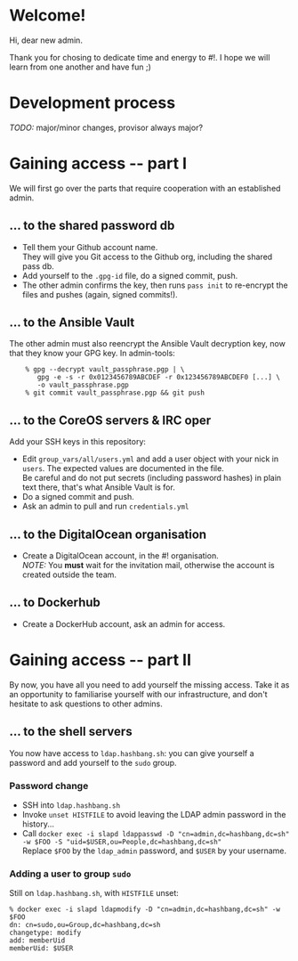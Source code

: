 # Welcome!

Hi, dear new admin.

Thank you for chosing to dedicate time and energy to #!.  I hope we will
  learn from one another and have fun  ;)


# Development process

_TODO:_ major/minor changes, provisor always major?


# Gaining access -- part I

We will first go over the parts that require cooperation
  with an established admin.


## ... to the shared password db

- Tell them your Github account name.  
  They will give you Git access to the Github org, including the shared
  pass db.
- Add yourself to the `.gpg-id` file, do a signed commit, push.
- The other admin confirms the key, then runs `pass init` to re-encrypt
  the files and pushes (again, signed commits!).


## ... to the Ansible Vault

The other admin must also reencrypt the Ansible Vault decryption key,
now that they know your GPG key.  In admin-tools:
  
		% gpg --decrypt vault_passphrase.pgp | \
		   gpg -e -s -r 0x0123456789ABCDEF -r 0x123456789ABCDEF0 [...] \
		   -o vault_passphrase.pgp
		% git commit vault_passphrase.pgp && git push

## ... to the CoreOS servers & IRC oper

Add your SSH keys in this repository:
- Edit `group_vars/all/users.yml` and add a user object with your nick
  in `users`.  The expected values are documented in the file.  
  Be careful and do not put secrets (including password hashes) in plain
  text there, that's what Ansible Vault is for.
- Do a signed commit and push.
- Ask an admin to pull and run `credentials.yml`


## ... to the DigitalOcean organisation

- Create a DigitalOcean account, in the #! organisation.  
  _NOTE:_ You **must** wait for the invitation mail, otherwise the
  account is created outside the team.


## ... to Dockerhub

- Create a DockerHub account, ask an admin for access.


# Gaining access -- part II

By now, you have all you need to add yourself the missing access.
Take it as an opportunity to familiarise yourself with our
  infrastructure, and don't hesitate to ask questions to other admins.


## ... to the shell servers

You now have access to `ldap.hashbang.sh`:
  you can give yourself a password and add yourself to the `sudo` group.


### Password change

- SSH into `ldap.hashbang.sh`
- Invoke `unset HISTFILE` to avoid leaving the LDAP admin password in the history...
- Call `docker exec -i slapd ldappasswd -D "cn=admin,dc=hashbang,dc=sh" -w $FOO -S "uid=$USER,ou=People,dc=hashbang,dc=sh"`  
  Replace `$FOO` by the `ldap_admin` password, and `$USER` by your username.


### Adding a user to group `sudo`

Still on `ldap.hashbang.sh`, with `HISTFILE` unset:

	% docker exec -i slapd ldapmodify -D "cn=admin,dc=hashbang,dc=sh" -w $FOO
	dn: cn=sudo,ou=Group,dc=hashbang,dc=sh
	changetype: modify
	add: memberUid
	memberUid: $USER
